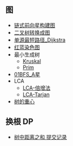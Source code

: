 ## 图

- [链式前向星构建图](./LinkStartBuildGraph.java)
- [二叉树转换成图](./TreeNodeGraph.java)
- [单源最短路径_Dijkstra](./Dijkstra.java) 
- [红蓝染色图](https://leetcode.cn/problems/maximize-the-number-of-target-nodes-after-connecting-trees-ii/) 
- 最小生成树
  - [Kruskal](./Kruskal.java)
  - [Prim](./Prim.java)
- [01BFS_A星](./AStar.java)
- LCA
  - [LCA-倍增法](./LCA_ST_Template.java) 
  - [LCA-Tarjan](./LCA_Tarjan_Template.java) 
- [树的重心](./GraphCenter.java)


## 换根 DP

- [树中距离之和
  ](https://leetcode.cn/problems/sum-of-distances-in-tree/description/) [提交记录](https://leetcode.cn/submissions/detail/623836474/)
